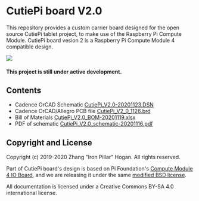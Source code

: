 # CutiePi board V2.0

This repository provides a custom carrier board designed for the open source CutiePi tablet project, to make use of the Raspberry Pi Compute Module.
CutiePi board vesion 2 is a Raspberry Pi Compute Module 4 compatible design. 

![](https://i.imgur.com/iEHJjWj.png) 

#### This project is still under active development. 

## Contents  

- Cadence OrCAD Schematic [CutiePi_V2.0-20201123.DSN](CutiePi_V2.0-20201123.DSN)
- Cadence OrCAD/Allegro PCB file [CutiePi_V2_0_1126.brd](CutiePi_V2_0_TapeOut/CutiePi_V2_0_PCB/CutiePi_V2_0.brd)
- Bill of Materials [CutiePi_V2.0_BOM-20201119.xlsx](CutiePi_V2.0_BOM-20201119.xlsx)
- PDF of schematic [CutiePi_V2.0_schematic-20201116.pdf](CutiePi_V2.0_schematic-20201116.pdf)

## Copyright and License 
Copyright (c) 2019-2020 Zhang "Iron Pillar" Hogan. All rights reserved.

Part of CutiePi board's design is based on Pi Foundation's 
[Compute Module 4 IO Board](https://github.com/raspberrypi/documentation/blob/master/hardware/computemodule/designfiles.md), and we are releasing it under the same [modified BSD license](LICENSE.txt). 

All documentation is licensed under a Creative Commons BY-SA 4.0 international license. 
